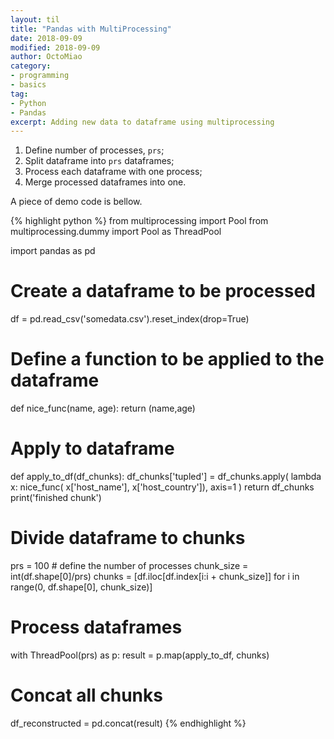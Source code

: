 ```yaml
---
layout: til
title: "Pandas with MultiProcessing"
date: 2018-09-09
modified: 2018-09-09
author: OctoMiao
category:
- programming
- basics
tag:
- Python
- Pandas
excerpt: Adding new data to dataframe using multiprocessing
---
```


1. Define number of processes, `prs`;
2. Split dataframe into `prs` dataframes;
3. Process each dataframe with one process;
4. Merge processed dataframes into one.

A piece of demo code is bellow.


{% highlight python %}
from multiprocessing import Pool
from multiprocessing.dummy import Pool as ThreadPool

import pandas as pd

# Create a dataframe to be processed
df = pd.read_csv('somedata.csv').reset_index(drop=True)

# Define a function to be applied to the dataframe
def nice_func(name, age):
    return (name,age)

# Apply to dataframe
def apply_to_df(df_chunks):
    df_chunks['tupled'] = df_chunks.apply( lambda x: nice_func( x['host_name'], x['host_country']), axis=1 )
    return df_chunks
    print('finished chunk')

# Divide dataframe to chunks
prs = 100 # define the number of processes
chunk_size = int(df.shape[0]/prs)
chunks = [df.iloc[df.index[i:i + chunk_size]] for i in range(0, df.shape[0], chunk_size)]

# Process dataframes
with ThreadPool(prs) as p:
    result = p.map(apply_to_df, chunks)

# Concat all chunks
df_reconstructed = pd.concat(result)
{% endhighlight %}
